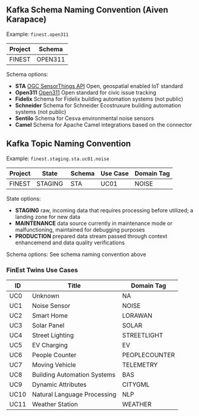 ## Kafka Schema Naming Convention (Aiven Karapace)

Example: `finest.open311`

| Project | Schema |
| --- | --- |
| FINEST | OPEN311 | 

Schema options:
- **STA** [OGC SensorThings API](https://www.ogc.org/standards/sensorthings) Open, geospatial enabled IoT standard
- **Open311** [Open311](https://www.open311.org/) Open standard for civic issue tracking
- **Fidelix** Schema for Fidelix building automation systems (not public)
- **Schneider** Schema for Schneider Ecostruxure building automation systems (not public)
- **Sentilo** Schema for Cesva environmental noise sensors
- **Camel** Schema for Apache Camel integrations based on the connector

## Kafka Topic Naming Convention

Example: `finest.staging.sta.uc01.noise`

| Project | State | Schema | Use Case | Domain Tag |
| -------- | -------- | --- | ---- | -------- |
| FINEST | STAGING | STA | UC01 | NOISE |

State options:
- **STAGING** raw, incoming data that requires processing before utilized; a landing zone for new data
- **MAINTENANCE** data source currently in maintenance mode or malfunctioning, maintained for debugging purposes
- **PRODUCTION** prepared data stream passed through context enhancemend and data quality verifications

Schema options:
See schema naming convention above

### FinEst Twins Use Cases

| ID  | Title | Domain Tag |
| ------------- | ------------- | ------------- |
| UC0  | Unknown | NA  |
| UC1  | Noise Sensor | NOISE |
| UC2 | Smart Home | LORAWAN |
| UC3 | Solar Panel | SOLAR |
| UC4 | Street Lighting | STREETLIGHT |
| UC5 | EV Charging | EV |
| UC6 | People Counter | PEOPLECOUNTER |
| UC7 | Moving Vehicle | TELEMETRY |
| UC8 | Building Automation Systems | BAS |
| UC9 | Dynamic Attributes | CITYGML |
| UC10 | Natural Language Processing | NLP |
| UC11 | Weather Station | WEATHER |

